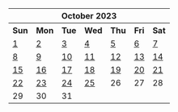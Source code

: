 <table align="center" border="0" cellpadding="0" cellspacing="0" class="month">
 <tr>
  <th class="month" colspan="7">
   October 2023
  </th>
 </tr>
 <tr>
  <th class="sun">
   Sun
  </th>
  <th class="mon">
   Mon
  </th>
  <th class="tue">
   Tue
  </th>
  <th class="wed">
   Wed
  </th>
  <th class="thu">
   Thu
  </th>
  <th class="fri">
   Fri
  </th>
  <th class="sat">
   Sat
  </th>
 </tr>
 <tr>
  <td class="sun">
   <a href="20231001.py">
    1
   </a>
  </td>
  <td class="mon">
   <a href="20231002.py">
    2
   </a>
  </td>
  <td class="tue">
   <a href="20231003.py">
    3
   </a>
  </td>
  <td class="wed">
   <a href="20231004.py">
    4
   </a>
  </td>
  <td class="thu">
   <a href="20231005.py">
    5
   </a>
  </td>
  <td class="fri">
   <a href="20231006.py">
    6
   </a>
  </td>
  <td class="sat">
   <a href="20231007.py">
    7
   </a>
  </td>
 </tr>
 <tr>
  <td class="sun">
   <a href="20231008.py">
    8
   </a>
  </td>
  <td class="mon">
   <a href="20231009.py">
    9
   </a>
  </td>
  <td class="tue">
   <a href="20231010.py">
    10
   </a>
  </td>
  <td class="wed">
   <a href="20231011.py">
    11
   </a>
  </td>
  <td class="thu">
   <a href="20231012.py">
    12
   </a>
  </td>
  <td class="fri">
   <a href="20231013.py">
    13
   </a>
  </td>
  <td class="sat">
   <a href="20231014.py">
    14
   </a>
  </td>
 </tr>
 <tr>
  <td class="sun">
   <a href="20231015.py">
    15
   </a>
  </td>
  <td class="mon">
   <a href="20231016.py">
    16
   </a>
  </td>
  <td class="tue">
   <a href="20231017.py">
    17
   </a>
  </td>
  <td class="wed">
   <a href="20231018.py">
    18
   </a>
  </td>
  <td class="thu">
   <a href="20231019.py">
    19
   </a>
  </td>
  <td class="fri">
   <a href="20231020.py">
    20
   </a>
  </td>
  <td class="sat">
   <a href="20231021.py">
    21
   </a>
  </td>
 </tr>
 <tr>
  <td class="sun">
   <a href="20231022.py">
    22
   </a>
  </td>
  <td class="mon">
   <a href="20231023.py">
    23
   </a>
  </td>
  <td class="tue">
   <a href="20231024.py">
    24
   </a>
  </td>
  <td class="wed">
   <a href="20231025.py">
    25
   </a>
  </td>
  <td class="thu">
   26
  </td>
  <td class="fri">
   27
  </td>
  <td class="sat">
   28
  </td>
 </tr>
 <tr>
  <td class="sun">
   29
  </td>
  <td class="mon">
   30
  </td>
  <td class="tue">
   31
  </td>
  <td class="noday">
  </td>
  <td class="noday">
  </td>
  <td class="noday">
  </td>
  <td class="noday">
  </td>
 </tr>
</table>
